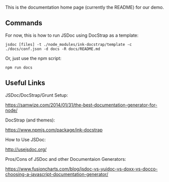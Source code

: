 This is the documentation home page (currently the README) for our demo.

## Commands
For now, this is how to run JSDoc using DocStrap as a template:

`jsdoc [files] -t ./node_modules/ink-docstrap/template -c ./docs/conf.json -d docs -R docs/README.md`

Or, just use the npm script: 

`npm run docs`



## Useful Links
JSDoc/DocStrap/Grunt Setup: 

<https://samwize.com/2014/01/31/the-best-documentation-generator-for-node/>

DocStrap (and themes):

<https://www.npmjs.com/package/ink-docstrap>

How to Use JSDoc:

<http://usejsdoc.org/>

Pros/Cons of JSDoc and other Documentaion Generators:

<https://www.fusioncharts.com/blog/jsdoc-vs-yuidoc-vs-doxx-vs-docco-choosing-a-javascript-documentation-generator/>
